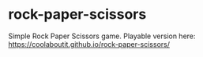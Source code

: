 # rock-paper-scissors

Simple Rock Paper Scissors game.
Playable version here: https://coolaboutit.github.io/rock-paper-scissors/